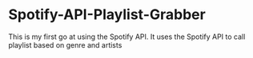 # Spotify-API-Playlist-Grabber
This is my first go at using the Spotify API. It uses the Spotify API to call playlist based on genre and artists
